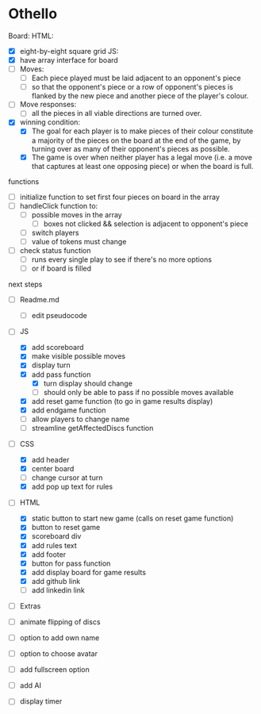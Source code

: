 # Othello

Board:
HTML:

- [x] eight-by-eight square grid
  JS:
- [x] have array interface for board
- [ ] Moves:
  - [ ] Each piece played must be laid adjacent to an opponent's piece
  - [ ] so that the opponent's piece or a row of opponent's pieces is flanked by the new piece and another piece of the player's colour.
- [ ] Move responses:
  - [ ] all the pieces in all viable directions are turned over.
- [x] winning condition:
  - [x] The goal for each player is to make pieces of their colour constitute a majority of the pieces on the board at the end of the game, by turning over as many of their opponent's pieces as possible.
  - [x] The game is over when neither player has a legal move (i.e. a move that captures at least one opposing piece) or when the board is full.

functions

- [ ] initialize function to set first four pieces on board in the array
- [ ] handleClick function to:
  - [ ] possible moves in the array
    - [ ] boxes not clicked && selection is adjacent to opponent's piece
  - [ ] switch players
  - [ ] value of tokens must change
- [ ] check status function
  - [ ] runs every single play to see if there's no more options
  - [ ] or if board is filled

next steps
- [ ] Readme.md
    - [ ] edit pseudocode
- [ ] JS

  - [x] add scoreboard
  - [x] make visible possible moves
  - [x] display turn
  - [x] add pass function
    - [x] turn display should change
    - [ ] should only be able to pass if no possible moves available
  - [x] add reset game function (to go in game results display)
  - [x] add endgame function
  - [ ] allow players to change name
  - [ ] streamline getAffectedDiscs function

- [ ] CSS

  - [x] add header
  - [x] center board
  - [ ] change cursor at turn
  - [x] add pop up text for rules

- [ ] HTML

  - [x] static button to start new game (calls on reset game function)
  - [x] button to reset game
  - [x] scoreboard div
  - [x] add rules text
  - [x] add footer
  - [x] button for pass function
  - [x] add display board for game results
  - [x] add github link
  - [ ] add linkedin link

- [ ] Extras
- [ ] animate flipping of discs
- [ ] option to add own name
- [ ] option to choose avatar
- [ ] add fullscreen option
- [ ] add AI 
- [ ] display timer


